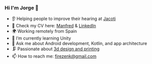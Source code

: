### Hi I'm Jorge 👋

- :ear: Helping people to improve their hearing at [Jacoti](https://jacoti.com/)
- :eyes: Check my CV here: [Manfred](https://www.getmanfred.com/profile/jorge) & [LinkedIn](https://www.linkedin.com/in/jorge-garrido-oval-3965b214/)
- :earth_africa: Working remotely from Spain
- 🌱 I’m currently learning Unity
- 💬 Ask me about Android development, Kotlin, and app architecture
- 🗜️ Passionate about [3d design and printing](https://cults3d.com/en/users/OptimusRex)
- 📫 How to reach me: [firezenk@gmail.com](mailto:firezenk@gmail.com)
